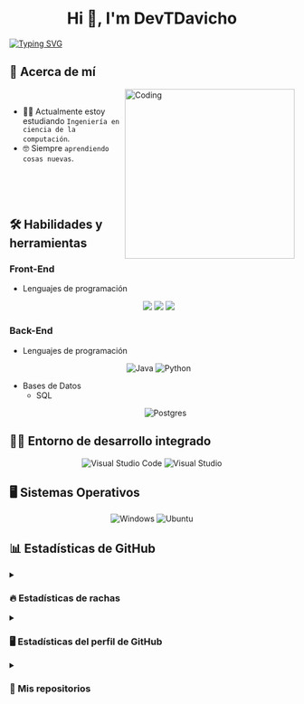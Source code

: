 <h1 align="center">Hi 👋, I'm DevTDavicho </h1>

[![Typing SVG](https://readme-typing-svg.demolab.com?size=15&center=true&vCenter=true&width=525&lines=A+computer+science+engineer+with+true+passion)](https://git.io/typing-svg)


## 👤 Acerca de mí

<img align="right" alt="Coding" width="300" src="https://i.pinimg.com/originals/81/17/8b/81178b47a8598f0c81c4799f2cdd4057.gif">

<br>

- :student: Actualmente estoy estudiando `Ingeniería en ciencia de la computación`.
- :nerd_face: Siempre `aprendiendo cosas nuevas`.

<br><br><br>

## 🛠️ Habilidades y herramientas

### Front-End
- Lenguajes de programación
    <p align="center">
        <img src="https://img.shields.io/badge/-HTML5-E34F26?style=for-the-badge&logo=html5&logoColor=white" />
        <img src="https://img.shields.io/badge/-CSS3-1572B6?style=for-the-badge&logo=css3&logoColor=white"/>
        <img src="https://img.shields.io/badge/-JavaScript-yellow?style=for-the-badge&logo=javascript&logoColor=white"/>
    </p>

<!--- Frameworks
-->

### Back-End
- Lenguajes de programación
    <p align="center">
        <img alt="Java" src="https://img.shields.io/badge/-Java-yellow?style=for-the-badge&logo=java&logoColor=white"/>
        <img alt="Python" src="https://img.shields.io/badge/-Python-blue?style=for-the-badge&logo=python&logoColor=white"/>
    </p>

<!--- Frameworks-->
- Bases de Datos
  - SQL
    <p align="center">
        <img alt="Postgres" src="https://img.shields.io/badge/-postgres-blue?style=for-the-badge&logo=postgresql&logoColor=white"/>
    </p>
  <!--- NoSQL-->

## 🧑‍💻 Entorno de desarrollo integrado

<p align="center">
    <img alt="Visual Studio Code" src="https://img.shields.io/badge/-Visual_Studio_Code-blue?style=for-the-bdge&logo=visual-studio-code&logoColor=white"/>
    <img alt="Visual Studio" src="https://img.shields.io/badge/-Visual_Studio-darkmagenta?style=for-the-bdge&logo=visual-studio&logoColor=white"/>
  </a>
</p>

## 🖥️ Sistemas Operativos

<p align="center">
    <img alt="Windows" src="https://img.shields.io/badge/-Windows-blue?style=for-the-bdge&logo=windows&logoColor=white"/>
    <img alt="Ubuntu" src="https://img.shields.io/badge/-Ubuntu-tomato?style=for-the-bdge&logo=ubuntu&logoColor=white"/>
</p>

## 📊 Estadísticas de GitHub
<details>
    <summary>
        <h3> 🔥 Estadísticas de rachas </h3>
    </summary>

----
<p align="center">
    <img src="https://github-readme-streak-stats.herokuapp.com/?user=DevTDavicho&theme=tokyonight_duo" alt="DevTDavicho" />
</p>
</details>

<details>
    <summary>
        <h3> 🖥 Estadísticas del perfil de GitHub </h3>
    </summary>

----
<p align="center">
    <!--<a href="https://github.com/anuraghazra/github-readme-stats">-->
	<img alt="DevTDavicho's Github Stats" src="https://github-readme-stats.vercel.app/api?username=DevTDavicho&show_icons=true&count_private=true&locale=en&theme=tokyonight&layout=compact" height="230px"/></a>
	<img src="https://github-readme-stats.vercel.app/api/top-langs?username=DevTDavicho&langs_count=10&show_icons=true&locale=en&theme=tokyonight" alt="DevTDavicho" height="230px"/>
<br/>

<b>Nota:</b> Los idiomas principales son solo una métrica de los idiomas de los que consta mi código público y no reflejan la experiencia o el nivel de habilidad.
</p>

</details>
<!--
<details>
    <summary>
        <h3>  ⌨ Actividad reciente de GitHub </h3>
    </summary>

----
![Gráfico de actividad de GitHub de DevTDavicho](https://activity-graph.herokuapp.com/graph?username=DevTDavicho&theme=github)
  
  [Ver en GitHub](https://github.com/DevTDavicho)

</details>-->

<details>
    <summary>
        <h3> 📂 Mis repositorios </h3>
    </summary>

----
<p align="center">
    <a href="https://github.com/DevTDavicho/DevTDavicho">
        <img src="https://github-readme-stats.vercel.app/api/pin/?username=DevTDavicho&repo=DevTDavicho&theme=tokyonight" alt="GitHub Stats"/>
    </a>
    <a href="https://github.com/DevTDavicho/project-movies">
        <img src="https://github-readme-stats.vercel.app/api/pin/?username=DevTDavicho&repo=project-movies&theme=tokyonight" alt="GitHub Stats"/>
    </a>
    <a href="https://github.com/DevTDavicho/Aplicaciones-Web">
        <img src="https://github-readme-stats.vercel.app/api/pin/?username=DevTDavicho&repo=Aplicaciones-Web&theme=tokyonight" alt="GitHub Stats"/>
    </a>
    <a href="https://github.com/DevTDavicho/Recuperacion-de-informacion">
        <img src="https://github-readme-stats.vercel.app/api/pin/?username=DevTDavicho&repo=Recuperacion-de-informacion&theme=tokyonight" alt="GitHub Stats"/>
    </a>
    <a href="https://github.com/DevTDavicho/Ejercicios-de-Programacion-Estructurada">
        <img src="https://github-readme-stats.vercel.app/api/pin/?username=DevTDavicho&repo=Ejercicios-de-Programacion-Estructurada&theme=tokyonight" alt="GitHub Stats"/>
    </a>
</p>
</details>

<!--
[![](https://visitcount.itsvg.in/api?id=DevTDavicho&label=Profile%20Views&color=12&pretty=false)](https://visitcount.itsvg.in)
-->
